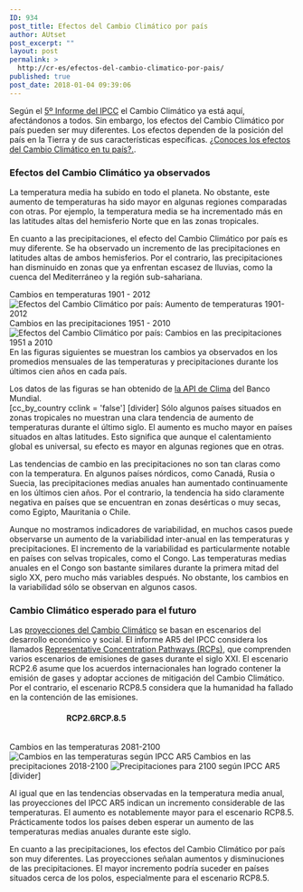 ```yaml
---
ID: 934
post_title: Efectos del Cambio Climático por país
author: AUtset
post_excerpt: ""
layout: post
permalink: >
  http://cr-es/efectos-del-cambio-climatico-por-pais/
published: true
post_date: 2018-01-04 09:39:06
---
```

Según el <a href="https://ar5-syr.ipcc.ch/" target="_blank" rel="noopener noreferrer">5º Informe del IPCC</a> el Cambio Climático ya está aquí, afectándonos a todos. Sin embargo, los efectos del Cambio Climático por país pueden ser muy diferentes. Los efectos dependen de la posición del país en la Tierra y de sus características específicas.
<a class="btn btn-lg btn-filled" href="https://es.climarisk.com/efectos-del-cambio-climatico-por-pais/#ccg" title="Haz click aquí">¿Conoces los efectos del Cambio Climático en tu país?.</a>.
<!--more-->
<h3>Efectos del Cambio Climático ya observados</h3>
La temperatura media ha subido en todo el planeta. No obstante, este aumento de temperaturas ha sido mayor en algunas regiones comparadas con otras. Por ejemplo, la temperatura media se ha incrementado más en las latitudes altas del hemisferio Norte que en las zonas tropicales.

En cuanto a las precipitaciones, el efecto del Cambio Climático por país es muy diferente. Se ha observado un incremento de las precipitaciones en latitudes altas de ambos hemisferios. Por el contrario, las precipitaciones han disminuido en zonas que ya enfrentan escasez de lluvias, como la cuenca del Mediterráneo y la región sub-sahariana.
<div class="row">
<div class="col-sm-6 col-lg-6">Cambios en temperaturas 1901 - 2012
<img class="img-responsive img-rounded" title="Aumento de temperaturas 1901-2012" src="https://climarisk.com/wp-content/uploads/2018/04/global-temperature-raise-1-300x197.png" alt="Efectos del Cambio Climático por país: Aumento de temperaturas 1901-2012"></div>
<div class="col-sm-6 col-lg-6">Cambios en las precipitaciones 1951 - 2010
<img class="img-responsive img-rounded" title="Cambios en las precipitaciones 1951 a 2010" src="https://climarisk.com/wp-content/uploads/2018/04/precipitation-change-1951-2010-300x202.png" alt="Efectos del Cambio Climático por país: Cambios en las precipitaciones 1951 a 2010"></div>
</div>
En las figuras siguientes se muestran los cambios ya observados en los promedios mensuales de las temperaturas y precipitaciones durante los últimos cien años en cada país.

<a name="ccg"></a>
<div class="framed-box">Los datos de las figuras se han obtenido de <a href="https://datahelpdesk.worldbank.org/knowledgebase/articles/902061-climate-data-api" target="_blank" rel="noopener noreferrer">la API de Clima</a> del Banco Mundial.</div>
[cc_by_country cclink = 'false']
[divider]
Sólo algunos países situados en zonas tropicales no muestran una clara tendencia de aumento de temperaturas durante el último siglo. El aumento es mucho mayor en países situados en altas latitudes. Esto significa que aunque el calentamiento global es universal, su efecto es mayor en algunas regiones que en otras.

Las tendencias de cambio en las precipitaciones no son tan claras como con la temperatura. En algunos países nórdicos, como Canadá, Rusia o Suecia, las precipitaciones medias anuales han aumentado continuamente en los últimos cien años. Por el contrario, la tendencia ha sido claramente negativa en países que se encuentran en zonas desérticas o muy secas, como Egipto, Mauritania o Chile.

Aunque no mostramos indicadores de variabilidad, en muchos casos puede observarse un aumento de la variabilidad inter-anual en las temperaturas y precipitaciones. El incremento de la variabilidad es particularmente notable en países con selvas tropicales, como el Congo. Las temperaturas medias anuales en el Congo son bastante similares durante la primera mitad del siglo XX, pero mucho más variables después. No obstante, los cambios en la variabilidad sólo se observan en algunos casos.
<h3>Cambio Climático esperado para el futuro</h3>
Las <a href="https://es.climarisk.com/proyecciones-del-cambio-climatico/">proyecciones del Cambio Climático</a> se basan en escenarios del desarrollo económico y social. El informe AR5 del IPCC considera los llamados <a href="https://sedac.ipcc-data.org/ddc/ar5_scenario_process/RCPs.html" target="_blank" rel="noopener noreferrer">Representative Concentration Pathways (RCPs)</a>, que comprenden varios escenarios de emisiones de gases durante el siglo XXI. El escenario RCP2.6 asume que los acuerdos internacionales han logrado contener la emisión de gases y adoptar acciones de mitigación del Cambio Climático. Por el contrario, el escenario RCP8.5 considera que la humanidad ha fallado en la contención de las emisiones.
<h4><span class="alignleft" style="margin-left:20%">RCP2.6</span><span class="alignright" style="margin-right:20%">RCP.8.5</span></h4>
<div style="padding-top:3%">
Cambios en las temperaturas 2081-2100
<img class="img-responsive img-rounded" title="Cambios en las temperaturas según IPCC AR5" src="https://climarisk.com/wp-content/uploads/2018/04/temperature-changes-2081-2100.png" alt="Cambios en las temperaturas según IPCC AR5">
Cambios en las precipitaciones 2018-2100
<img class="img-responsive img-rounded" title="Precipitations by 2100 according to IPCC AR5" src="https://climarisk.com/wp-content/uploads/2018/04/precipitation-changes-2081-2100.png" alt="Precipitaciones para 2100 según IPCC AR5"></div>
[divider]

Al igual que en las tendencias observadas en la temperatura media anual, las proyecciones del IPCC AR5 indican un incremento considerable de las temperaturas. El aumento es notablemente mayor para el escenario RCP8.5. Prácticamente todos los países deben esperar un aumento de las temperaturas medias anuales durante este siglo.

En cuanto a las precipitaciones, los efectos del Cambio Climático por país son muy diferentes. Las proyecciones señalan aumentos y disminuciones de las precipitaciones. El mayor incremento podría suceder en países situados cerca de los polos, especialmente para el escenario RCP8.5.